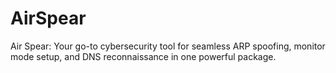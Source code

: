 # AirSpear
Air Spear: Your go-to cybersecurity tool for seamless ARP spoofing, monitor mode setup, and DNS reconnaissance in one powerful package.
